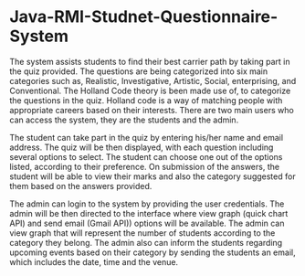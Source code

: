 # Java-RMI-Studnet-Questionnaire-System

The system assists students to find their best carrier path by taking part in the quiz provided. The questions are being categorized into six main categories such as, Realistic, Investigative, Artistic, Social, enterprising, and Conventional. The Holland Code theory is been made use of, to categorize the questions in the quiz. Holland code is a way of matching people with appropriate careers based on their interests. There are two main users who can access the system, they are the students and the admin. 

The student can take part in the quiz by entering his/her name and email address. The quiz will be then displayed, with each question including several options to select. The student can choose one out of the options listed, according to their preference. On submission of the answers, the student will be able to view their marks and also the category suggested for them based on the answers provided. 

The admin can login to the system by providing the user credentials. The admin will be then directed to the interface where view graph (quick chart API) and send email (Gmail API)) options will be available. The admin can view graph that will represent the number of students according to the category they belong. The admin also can inform the students regarding upcoming events based on their category by sending the students an email, which includes the date, time and the venue. 
